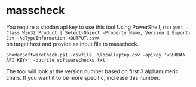 # masscheck
You require a shodan api key to use this tool
Using PowerShell, run `gwmi -Class Win32_Product | Select-Object -Property Name, Version | Export-Csv -NoTypeInformation <OUTPUT.csv>`  
on target host and provide as input file to masscheck.

`ShodanSoftwareCheck.ps1 -csvfile .\locallaptop.csv -apikey '<SHODAN API KEY>' -outfile softwarechecks.txt`

The tool will look at the version number based on first 3 alphanumeric chars. If you want it to be more specific, increase this number.
